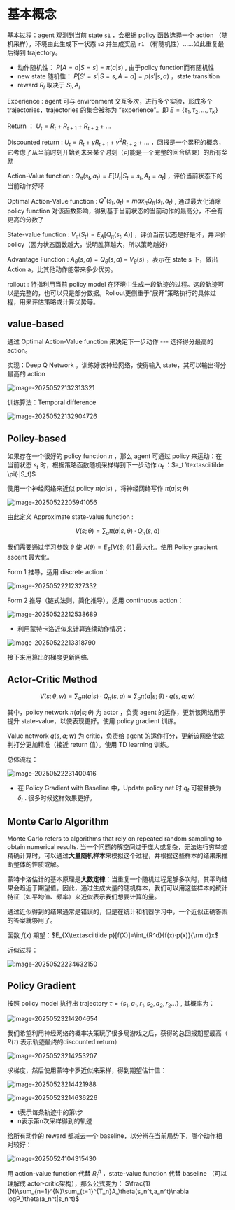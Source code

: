 # 基本概念

基本过程：agent 观测到当前 state `s1` ，会根据 policy 函数选择一个 action （随机采样），环境由此生成下一状态 `s2` 并生成奖励 `r1` （有随机性）……如此重复最后得到 trajectory。

- 动作随机性： $P[A=a|S=s]=\pi(a|s)$ , 由于policy function而有随机性
- new state 随机性： $P[S'=s'|S=s,A=a]=p(s'|s,a)$ ，state transition
- reward $R_i$ 取决于 $S_i,A_i$

Experience : agent 可与 environment 交互多次，进行多个实验，形成多个 trajectories，trajectories 的集合被称为 “experience”。即 $E=\{\tau_1,\tau_2,...,\tau_K \}$

Return ： $U_t = R_t + R_{t+1}+R_{t+2}+...$

Discounted return : $U_t = R_t + \gamma R_{t+1}+{\gamma}^2R_{t+2}+...$ ，回报是一个累积的概念，它考虑了从当前时刻开始到未来某个时刻（可能是一个完整的回合结束）的所有奖励

Action-Value function : $Q_{\pi}(s_t,a_t)=E[U_t|S_t=s_t,A_t=a_t]$ ，评价当前状态下的当前动作好坏

Optimal Action-Value function : $Q^*(s_t,a_t) = max_\pi Q_\pi (s_t,a_t)$ , 通过最大化消除 policy function 对该函数影响，得到基于当前状态的当前动作的最高分，不会有更高的分数了

State-value function : $V_\pi (S_t)=E_A[Q_\pi(s_t,A)]$ ，评价当前状态是好是坏，并评价policy（因为状态函数越大，说明胜算越大，所以策略越好）

Advantage Function : $A_\theta(s,a)=Q_\theta(s,a)-V_\theta(s)$ ，表示在 state s 下，做出 Action a，比其他动作能带来多少优势。

rollout : 特指利用当前 policy model 在环境中生成一段轨迹的过程。这段轨迹可以是完整的，也可以只是部分数据。Rollout更侧重于“展开”策略执行的具体过程，用来评估策略或计算优势等。



## value-based 

通过 Optimal Action-Value function 来决定下一步动作 --- 选择得分最高的 action。

实现：Deep Q Network 。训练好该神经网络，使得输入 state，其可以输出得分最高的 action

![image-20250522132313321](./basic_1.assets/image-20250522132313321.png)

训练算法：Temporal difference

![image-20250522132904726](./basic_1.assets/image-20250522132904726.png)

## Policy-based

如果存在一个很好的 policy function $\pi$ ，那么 agent 可通过 policy 来运动：在当前状态 $s_t$ 时，根据策略函数随机采样得到下一步动作 $a_t$ ：$a_t \textasciitilde \pi(·|S_t)$ 

使用一个神经网络来近似 policy $\pi(a|s)$ ，将神经网络写作  $\pi(a|s;\theta)$ 

![image-20250522205941056](./basic_1.assets/image-20250522205941056.png)

 由此定义 Approximate state-value function : 


$$
V(s;\theta)=\sum_a\pi(a|s,\theta)·Q_\pi(s,a)
$$


我们需要通过学习参数 $\theta$ 使 $J(\theta)=E_S[V(S;\theta)]$ 最大化。使用 Policy gradient ascent 最大化。

Form 1 推导，适用 discrete action：

![image-20250522212327332](./basic_1.assets/image-20250522212327332.png)

Form 2 推导（链式法则，简化推导），适用 continuous action：

![image-20250522212538689](./basic_1.assets/image-20250522212538689.png)

- 利用蒙特卡洛近似来计算连续动作情况：

![image-20250522213318790](./basic_1.assets/image-20250522213318790.png)

接下来用算出的梯度更新网络.



## Actor-Critic Method


$$
V(s;\theta,w)=\sum_a\pi(a|s)·Q_\pi(s,a) \approx \sum_a\pi(a|s;\theta)·q(s,a;w)
$$


其中，policy network $\pi(a|s;\theta)$ 为 actor ，负责 agent 的运作，更新该网络用于提升 state-value，以使表现更好。使用 policy gradient 训练。

Value network $q(s,a;w)$ 为 critic，负责给 agent 的运作打分，更新该网络使裁判打分更加精准（接近 return 值）。使用 TD learning 训练。

总体流程：

![image-20250522231400416](./basic_1.assets/image-20250522231400416.png)

- 在 Policy Gradient with Baseline 中，Update policy net 时 $q_t$ 可被替换为 $\delta_t$ . 很多时候这样效果更好。



## Monte Carlo Algorithm

Monte Carlo refers to algorithms that rely on repeated random sampling to obtain numerical results. 当一个问题的解空间过于庞大或复杂，无法进行穷举或精确计算时，可以通过**大量随机样本**来模拟这个过程，并根据这些样本的结果来推断整体的性质或解。

蒙特卡洛估计的基本原理是**大数定律**：当重复一个随机过程足够多次时，其平均结果会趋近于期望值。因此，通过生成大量的随机样本，我们可以用这些样本的统计特征（如平均值、频率）来近似表示我们想要计算的量。

通过近似得到的结果通常是错误的，但是在统计和机器学习中，一个近似正确答案的答案就够用了。

函数 $f(x)$ 期望：$E_{X\textasciitilde p}[f(X)]=\int_{R^d}{f(x)·p(x)}{\rm d}x$

近似过程：

![image-20250522234632150](./basic_1.assets/image-20250522234632150.png)



## Policy Gradient

按照 policy model 执行出 trajectory $\tau=\{s_1,a_1,r_1,s_2,a_2,r_2...\}$ , 其概率为：

![image-20250523214204654](./basic_1.assets/image-20250523214204654.png)

我们希望利用神经网络的概率决策玩了很多局游戏之后，获得的总回报期望最⾼（ $R(\tau)$ 表示轨迹最终的discounted return）

![image-20250523214253207](./basic_1.assets/image-20250523214253207.png)

求梯度，然后使用蒙特卡罗近似来采样，得到期望估计值：

![image-20250523214421988](./basic_1.assets/image-20250523214421988.png)

![image-20250523214636226](./basic_1.assets/image-20250523214636226.png)

- t表示每条轨迹中的第t步
- n表示第n次采样得到的轨迹

给所有动作的 reward 都减去一个 baseline，以分辨在当前局势下，哪个动作相对较好：

![image-20250524104315430](./basic_1.assets/image-20250524104315430.png)

用 action-value function 代替 $R_t^n$ ，state-value function 代替 baseline （可以理解成 actor-critic架构），那么公式变为： $\frac{1}{N}\sum_{n=1}^{N}\sum_{t=1}^{T_n}A_\theta(s_n^t,a_n^t)\nabla logP_\theta(a_n^t|s_n^t)$







